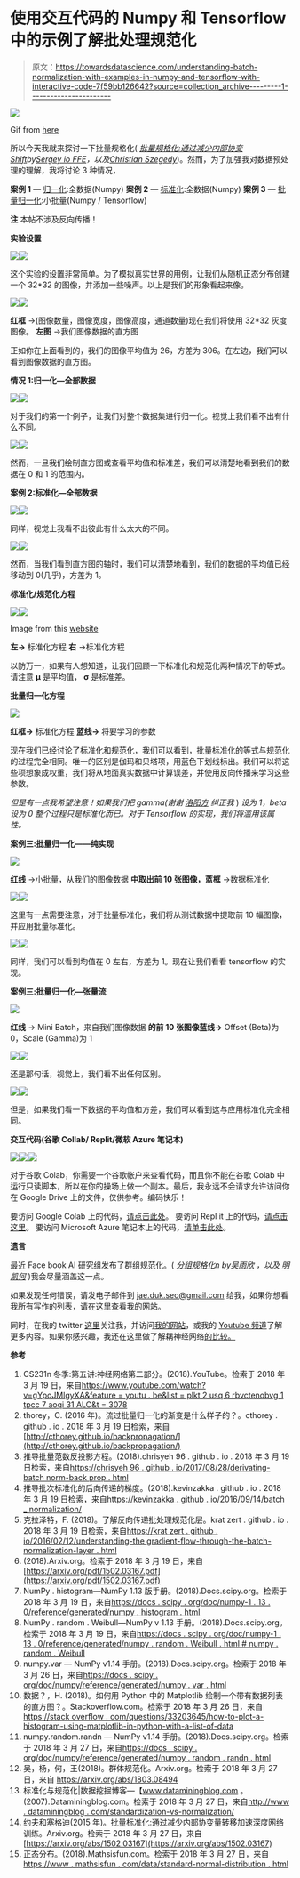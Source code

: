 # 使用交互代码的 Numpy 和 Tensorflow 中的示例了解批处理规范化

> 原文：<https://towardsdatascience.com/understanding-batch-normalization-with-examples-in-numpy-and-tensorflow-with-interactive-code-7f59bb126642?source=collection_archive---------1----------------------->

![](img/9566f36accc58de829ed30486149e4b4.png)

Gif from [here](https://imgur.com/gallery/j6JLpVA)

所以今天我就来探讨一下批量规格化( [*批量规格化:通过减少内部协变 Shift*](https://arxiv.org/abs/1502.03167)*by*[*Sergey io FFE*](https://arxiv.org/find/cs/1/au:+Ioffe_S/0/1/0/all/0/1)*，以及*[*Christian Szegedy*](https://arxiv.org/find/cs/1/au:+Szegedy_C/0/1/0/all/0/1))。然而，为了加强我对数据预处理的理解，我将讨论 3 种情况，

**案例 1** — [归一化](http://www.dataminingblog.com/standardization-vs-normalization/):全数据(Numpy)
**案例 2** — [标准化](http://www.dataminingblog.com/standardization-vs-normalization/):全数据(Numpy)
**案例 3** — [批量归一化](https://arxiv.org/abs/1502.03167):小批量(Numpy / Tensorflow)

****注**** 本帖不涉及反向传播！

**实验设置**

![](img/bfdab1da0c25c3bdefc3fee32dff9f7c.png)![](img/5d2413a43a76314c91d67bd5e300f6ac.png)

这个实验的设置非常简单。为了模拟真实世界的用例，让我们从随机正态分布创建一个 32*32 的图像，并添加一些噪声。以上是我们的形象看起来像。

![](img/1632ec3535a75dbb8dae9cf12be91482.png)![](img/2ad9cf977ce1e8105728bd7835d130f1.png)

**红框** →(图像数量，图像宽度，图像高度，通道数量)现在我们将使用 32*32 灰度图像。
**左图** →我们图像数据的直方图

正如你在上面看到的，我们的图像平均值为 26，方差为 306。在左边，我们可以看到图像数据的直方图。

**情况 1:归一化—全部数据**

![](img/2bda1105175581ab304be3ed9115b7cb.png)![](img/8ccabcc796acdb3b0d2d315028eb1ee3.png)

对于我们的第一个例子，让我们对整个数据集进行归一化。视觉上我们看不出有什么不同。

![](img/346d52fe67384ae62cb95d3d7a20411b.png)![](img/d51438214f3d32ce08b3d002a3183d3d.png)

然而，一旦我们绘制直方图或查看平均值和标准差，我们可以清楚地看到我们的数据在 0 和 1 的范围内。

**案例 2:标准化—全部数据**

![](img/4edf23ffc387212884955f753118b4cb.png)![](img/a63a73e833d39bb3bbfdaca484be7b67.png)

同样，视觉上我看不出彼此有什么太大的不同。

![](img/35076f0afb60d3f0719c8f0abad37f09.png)![](img/3a7e90ddd06ccf0923241f5469fc0bd8.png)

然而，当我们看到直方图的轴时，我们可以清楚地看到，我们的数据的平均值已经移动到 0(几乎)，方差为 1。

**标准化/规范化方程**

![](img/29971c1cdb8431590b44bfb31e84fb71.png)![](img/d4293675d35563420626bf494b93eab6.png)

Image from this [website](http://www.dataminingblog.com/standardization-vs-normalization/)

**左→** 标准化方程
**右** →标准化方程

以防万一，如果有人想知道，让我们回顾一下标准化和规范化两种情况下的等式。请注意 **μ** 是平均值， **σ** 是标准差。

**批量归一化方程**

![](img/8ae385950ad1076e73e4904c44c0a773.png)

**红框→** 标准化方程
**蓝线→** 将要学习的参数

现在我们已经讨论了标准化和规范化，我们可以看到，批量标准化的等式与规范化的过程完全相同。唯一的区别是伽玛和贝塔项，用蓝色下划线标出。我们可以将这些项想象成权重，我们将从地面真实数据中计算误差，并使用反向传播来学习这些参数。

*但是有一点我希望注意！如果我们把 gamma(谢谢* [*洛阳方*](https://medium.com/@clementlfang?source=post_info_responses---------1----------------) *纠正我* ) *设为 1，beta 设为 0 整个过程只是标准化而已。对于 Tensorflow 的实现，我们将滥用该属性。*

**案例三:批量归一化——纯实现**

![](img/f5c63197d87810662097185391d1677a.png)

**红线** →小批量，从我们的图像数据
**中取出前 10 张图像，蓝框** →数据标准化

![](img/b4b4aa87203848bce298a4da624625f1.png)![](img/6de63f74c57a0dd86dcbaa4c27592017.png)

这里有一点需要注意，对于批量标准化，我们将从测试数据中提取前 10 幅图像，并应用批量标准化。

![](img/27f36d07ae0a223ade43a695323eafad.png)![](img/4ac85fc1a6a892077f5b4c617d34633b.png)

同样，我们可以看到均值在 0 左右，方差为 1。现在让我们看看 tensorflow 的实现。

**案例三:批量归一化—张量流**

![](img/c90570c4c3595b6e2ff40a8f00b53b38.png)

**红线** → Mini Batch，来自我们图像数据
**的前 10 张图像蓝线→** Offset (Beta)为 0，Scale (Gamma)为 1

![](img/6de63f74c57a0dd86dcbaa4c27592017.png)![](img/b4b4aa87203848bce298a4da624625f1.png)

还是那句话，视觉上，我们看不出任何区别。

![](img/f1ff85701771e81937aefe6ed5271f92.png)![](img/16dc546ae435d1180e5e929f7684bd54.png)

但是，如果我们看一下数据的平均值和方差，我们可以看到这与应用标准化完全相同。

**交互代码(谷歌 Collab/ Replit/微软 Azure 笔记本)**

![](img/c2428b56397a2f9f634e54fe8f970372.png)![](img/ff1739aa5c08009843266871f0c1e72d.png)![](img/f431553b346030a79b1bdb05fbd237c1.png)

对于谷歌 Colab，你需要一个谷歌帐户来查看代码，而且你不能在谷歌 Colab 中运行只读脚本，所以在你的操场上做一个副本。最后，我永远不会请求允许访问你在 Google Drive 上的文件，仅供参考。编码快乐！

要访问 Google Colab 上的代码，[请点击此处](https://colab.research.google.com/drive/19ECWYHC72rSBuF9fQCGCuu6OAgZ1HBWu)。
要访问 Repl it 上的代码，[请点击这里](https://repl.it/@Jae_DukDuk/33-Batch-Norm)。
要访问 Microsoft Azure 笔记本上的代码，[请单击此处](https://selfcar-jaedukseo.notebooks.azure.com/nb/notebooks/33%20Batch%20Norm.ipynb)。

**遗言**

最近 Face book AI 研究组发布了群组规范化。( [*分组规格化*](https://arxiv.org/pdf/1803.08494.pdf)*n by*[*吴雨欣*](https://arxiv.org/find/cs/1/au:+Wu_Y/0/1/0/all/0/1) *，以及* [*明凯何*](https://arxiv.org/find/cs/1/au:+He_K/0/1/0/all/0/1) )我会尽量涵盖这一点。

如果发现任何错误，请发电子邮件到 jae.duk.seo@gmail.com 给我，如果你想看我所有写作的列表，请在这里查看我的网站。

同时，在我的 twitter [这里](https://twitter.com/JaeDukSeo)关注我，并访问[我的网站](https://jaedukseo.me/)，或我的 [Youtube 频道](https://www.youtube.com/c/JaeDukSeo)了解更多内容。如果你感兴趣，我还在这里做了解耦神经网络[的比较。](https://becominghuman.ai/only-numpy-implementing-and-comparing-combination-of-google-brains-decoupled-neural-interfaces-6712e758c1af)

**参考**

1.  CS231n 冬季:第五讲:神经网络第二部分。(2018).YouTube。检索于 2018 年 3 月 19 日，来自[https://www.youtube.com/watch?v=gYpoJMlgyXA&feature = youtu . be&list = plkt 2 usq 6 rbvctenobvg 1 tpcc 7 aoqi 31 ALC&t = 3078](https://www.youtube.com/watch?v=gYpoJMlgyXA&feature=youtu.be&list=PLkt2uSq6rBVctENoVBg1TpCC7OQi31AlC&t=3078)
2.  thorey，C. (2016 年)。流过批量归一化的渐变是什么样子的？。cthorey . github . io . 2018 年 3 月 19 日检索，来自[http://cthorey.github.io/backpropagation/](http://cthorey.github.io/backpropagation/)
3.  推导批量范数反投影方程。(2018).chrisyeh 96 . github . io . 2018 年 3 月 19 日检索，来自[https://chrisyeh 96 . github . io/2017/08/28/derivating-batch norm-back prop . html](https://chrisyeh96.github.io/2017/08/28/deriving-batchnorm-backprop.html)
4.  推导批次标准化的后向传递的梯度。(2018).kevinzakka . github . io . 2018 年 3 月 19 日检索，来自[https://kevinzakka . github . io/2016/09/14/batch _ normalization/](https://kevinzakka.github.io/2016/09/14/batch_normalization/)
5.  克拉泽特，F. (2018)。了解反向传递批处理规范化层。krat zert . github . io . 2018 年 3 月 19 日检索，来自[https://krat zert . github . io/2016/02/12/understanding-the gradient-flow-through-the-batch-normalization-layer . html](https://kratzert.github.io/2016/02/12/understanding-the-gradient-flow-through-the-batch-normalization-layer.html)
6.  (2018).Arxiv.org。检索于 2018 年 3 月 19 日，来自[https://arxiv.org/pdf/1502.03167.pdf](https://arxiv.org/pdf/1502.03167.pdf)
7.  NumPy . histogram—NumPy 1.13 版手册。(2018).Docs.scipy.org。检索于 2018 年 3 月 19 日，来自[https://docs . scipy . org/doc/numpy-1 . 13 . 0/reference/generated/numpy . histogram . html](https://docs.scipy.org/doc/numpy-1.13.0/reference/generated/numpy.histogram.html)
8.  NumPy . random . Weibull—NumPy v 1.13 手册。(2018).Docs.scipy.org。检索于 2018 年 3 月 19 日，来自[https://docs . scipy . org/doc/numpy-1 . 13 . 0/reference/generated/numpy . random . Weibull . html # numpy . random . Weibull](https://docs.scipy.org/doc/numpy-1.13.0/reference/generated/numpy.random.weibull.html#numpy.random.weibull)
9.  numpy.var — NumPy v1.14 手册。(2018).Docs.scipy.org。检索于 2018 年 3 月 26 日，来自[https://docs . scipy . org/doc/numpy/reference/generated/numpy . var . html](https://docs.scipy.org/doc/numpy/reference/generated/numpy.var.html)
10.  数据？，H. (2018)。如何用 Python 中的 Matplotlib 绘制一个带有数据列表的直方图？。Stackoverflow.com。检索于 2018 年 3 月 26 日，来自[https://stack overflow . com/questions/33203645/how-to-plot-a-histogram-using-matplotlib-in-python-with-a-list-of-data](https://stackoverflow.com/questions/33203645/how-to-plot-a-histogram-using-matplotlib-in-python-with-a-list-of-data)
11.  numpy.random.randn — NumPy v1.14 手册。(2018).Docs.scipy.org。检索于 2018 年 3 月 27 日，来自[https://docs . scipy . org/doc/numpy/reference/generated/numpy . random . randn . html](https://docs.scipy.org/doc/numpy/reference/generated/numpy.random.randn.html)
12.  吴，杨，何，王(2018)。群体规范化。Arxiv.org。检索于 2018 年 3 月 27 日，来自 https://arxiv.org/abs/1803.08494
13.  标准化与规范化|数据挖掘博客—【www.dataminingblog.com 。(2007).Dataminingblog.com。检索于 2018 年 3 月 27 日，来自[http://www . dataminingblog . com/standardization-vs-normalization/](http://www.dataminingblog.com/standardization-vs-normalization/)
14.  约夫和塞格迪(2015 年)。批量标准化:通过减少内部协变量转移加速深度网络训练。Arxiv.org。检索于 2018 年 3 月 27 日，来自[https://arxiv.org/abs/1502.03167](https://arxiv.org/abs/1502.03167)
15.  正态分布。(2018).Mathsisfun.com。检索于 2018 年 3 月 27 日，来自[https://www . mathsisfun . com/data/standard-normal-distribution . html](https://www.mathsisfun.com/data/standard-normal-distribution.html)